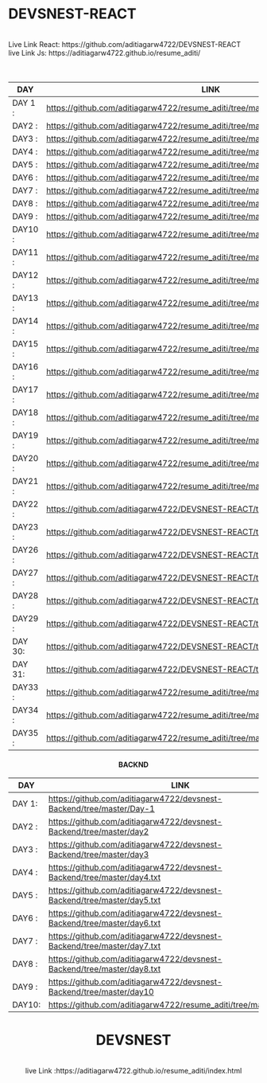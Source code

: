 <h1><b>DEVSNEST-REACT</b></h1>
<br />
Live Link React: https://github.com/aditiagarw4722/DEVSNEST-REACT
<br>
live Link Js: https://aditiagarw4722.github.io/resume_aditi/

<center>
  <br>
  <br>

| DAY  | LINK |
| ---| --- |
|DAY 1 : |https://github.com/aditiagarw4722/resume_aditi/tree/master/task_1|
|DAY2  : |https://github.com/aditiagarw4722/resume_aditi/tree/master/task_1|
|DAY3  : |https://github.com/aditiagarw4722/resume_aditi/tree/master/task_3
|DAY4  : |https://github.com/aditiagarw4722/resume_aditi/tree/master/task_4
|DAY5  : |https://github.com/aditiagarw4722/resume_aditi/tree/master/calculator
|DAY6  : |https://github.com/aditiagarw4722/resume_aditi/tree/master/task6
|DAY7  : |https://github.com/aditiagarw4722/resume_aditi/tree/master/task_7
|DAY8  : |https://github.com/aditiagarw4722/resume_aditi/tree/master/task_8
|DAY9  : |https://github.com/aditiagarw4722/resume_aditi/tree/master/task_9
|DAY10 : |https://github.com/aditiagarw4722/resume_aditi/tree/master/task__10
|DAY11 : |https://github.com/aditiagarw4722/resume_aditi/tree/master/task_11
|DAY12 : |https://github.com/aditiagarw4722/resume_aditi/tree/master/task12
|DAY13 : |https://github.com/aditiagarw4722/resume_aditi/tree/master/task_13
|DAY14 : |https://github.com/aditiagarw4722/resume_aditi/tree/master/taSK__14
|DAY15 : |https://github.com/aditiagarw4722/resume_aditi/tree/master/task_15
|DAY16 :  |https://github.com/aditiagarw4722/resume_aditi/tree/master/task_16
|DAY17 :  |https://github.com/aditiagarw4722/resume_aditi/tree/master/task__17/myreactapp
|DAY18 :  |https://github.com/aditiagarw4722/resume_aditi/tree/master/task__18/chess%20board
|DAY19 :  |https://github.com/aditiagarw4722/resume_aditi/tree/master/task_19/mycounterapp
|DAY20 :  |https://github.com/aditiagarw4722/resume_aditi/tree/master/task_20
|DAY21 :  |https://github.com/aditiagarw4722/resume_aditi/tree/master/task_21
|DAY22 :  |https://github.com/aditiagarw4722/DEVSNEST-REACT/tree/main/task_22
|DAY23 :  |https://github.com/aditiagarw4722/DEVSNEST-REACT/tree/main/task_23
|DAY26 :  |https://github.com/aditiagarw4722/DEVSNEST-REACT/tree/main/task_26/task_26
|DAY27 :  |https://github.com/aditiagarw4722/DEVSNEST-REACT/tree/main/task_27
|DAY28 :  |https://github.com/aditiagarw4722/DEVSNEST-REACT/tree/main/task_28
|DAY29 :  |https://github.com/aditiagarw4722/DEVSNEST-REACT/tree/master/src
|DAY 30:  |https://github.com/aditiagarw4722/DEVSNEST-REACT/tree/main/Task-30-31|
|DAY 31:  |https://github.com/aditiagarw4722/DEVSNEST-REACT/tree/main/Task-30-31|
|DAY33 :  |https://github.com/aditiagarw4722/resume_aditi/tree/master/THA-33
|DAY34 :  |https://github.com/aditiagarw4722/resume_aditi/tree/master/THA-33
|DAY35 :  |https://github.com/aditiagarw4722/resume_aditi/tree/master/tha35
  
<h4>BACKND</h5>

| DAY  | LINK |
| ---| --- |
|DAY 1: |https://github.com/aditiagarw4722/devsnest-Backend/tree/master/Day-1
|DAY2 : |https://github.com/aditiagarw4722/devsnest-Backend/tree/master/day2
|DAY3 : |https://github.com/aditiagarw4722/devsnest-Backend/tree/master/day3
|DAY4 : |https://github.com/aditiagarw4722/devsnest-Backend/tree/master/day4.txt
|DAY5 : |https://github.com/aditiagarw4722/devsnest-Backend/tree/master/day5.txt
|DAY6 : |https://github.com/aditiagarw4722/devsnest-Backend/tree/master/day6.txt
|DAY7 : |https://github.com/aditiagarw4722/devsnest-Backend/tree/master/day7.txt
|DAY8 : |https://github.com/aditiagarw4722/devsnest-Backend/tree/master/day8.txt
|DAY9 : |https://github.com/aditiagarw4722/devsnest-Backend/tree/master/day10
|DAY10: |https://github.com/aditiagarw4722/resume_aditi/tree/master/task__10 

  




<h1><b>DEVSNEST</b></h1>
<br />
live Link :https://aditiagarw4722.github.io/resume_aditi/index.html
